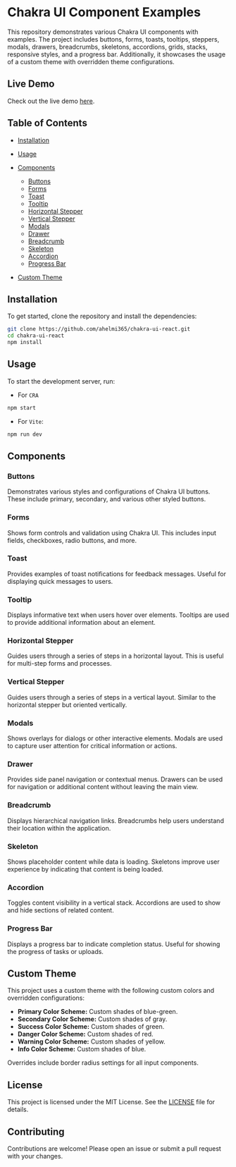 # Chakra UI Component Examples

This repository demonstrates various Chakra UI components with examples. The project includes buttons, forms, toasts, tooltips, steppers, modals, drawers, breadcrumbs, skeletons, accordions, grids, stacks, responsive styles, and a progress bar. Additionally, it showcases the usage of a custom theme with overridden theme configurations.

## Live Demo

Check out the live demo [here](https://ahelmi365.github.io/chakra-ui-react/).

## Table of Contents

- [Installation](#installation)
- [Usage](#usage)
- [Components](#components)

  - [Buttons](#buttons)
  - [Forms](#forms)
  - [Toast](#toast)
  - [Tooltip](#tooltip)
  - [Horizontal Stepper](#horizontal-stepper)
  - [Vertical Stepper](#vertical-stepper)
  - [Modals](#modals)
  - [Drawer](#drawer)
  - [Breadcrumb](#breadcrumb)
  - [Skeleton](#skeleton)
  - [Accordion](#accordion)
  - [Progress Bar](#progress-bar)

- [Custom Theme](#custom-theme)

## Installation

To get started, clone the repository and install the dependencies:

```bash
git clone https://github.com/ahelmi365/chakra-ui-react.git
cd chakra-ui-react
npm install
```

## Usage

To start the development server, run:

- For `CRA`

```bash
npm start
```

- For `Vite`:

```bash
npm run dev
```

## Components

### Buttons

Demonstrates various styles and configurations of Chakra UI buttons. These include primary, secondary, and various other styled buttons.

### Forms

Shows form controls and validation using Chakra UI. This includes input fields, checkboxes, radio buttons, and more.

### Toast

Provides examples of toast notifications for feedback messages. Useful for displaying quick messages to users.

### Tooltip

Displays informative text when users hover over elements. Tooltips are used to provide additional information about an element.

### Horizontal Stepper

Guides users through a series of steps in a horizontal layout. This is useful for multi-step forms and processes.

### Vertical Stepper

Guides users through a series of steps in a vertical layout. Similar to the horizontal stepper but oriented vertically.

### Modals

Shows overlays for dialogs or other interactive elements. Modals are used to capture user attention for critical information or actions.

### Drawer

Provides side panel navigation or contextual menus. Drawers can be used for navigation or additional content without leaving the main view.

### Breadcrumb

Displays hierarchical navigation links. Breadcrumbs help users understand their location within the application.

### Skeleton

Shows placeholder content while data is loading. Skeletons improve user experience by indicating that content is being loaded.

### Accordion

Toggles content visibility in a vertical stack. Accordions are used to show and hide sections of related content.

### Progress Bar

Displays a progress bar to indicate completion status. Useful for showing the progress of tasks or uploads.

## Custom Theme

This project uses a custom theme with the following custom colors and overridden configurations:

- **Primary Color Scheme:** Custom shades of blue-green.
- **Secondary Color Scheme:** Custom shades of gray.
- **Success Color Scheme:** Custom shades of green.
- **Danger Color Scheme:** Custom shades of red.
- **Warning Color Scheme:** Custom shades of yellow.
- **Info Color Scheme:** Custom shades of blue.

Overrides include border radius settings for all input components.

## License

This project is licensed under the MIT License. See the [LICENSE](LICENSE) file for details.

## Contributing

Contributions are welcome! Please open an issue or submit a pull request with your changes.
